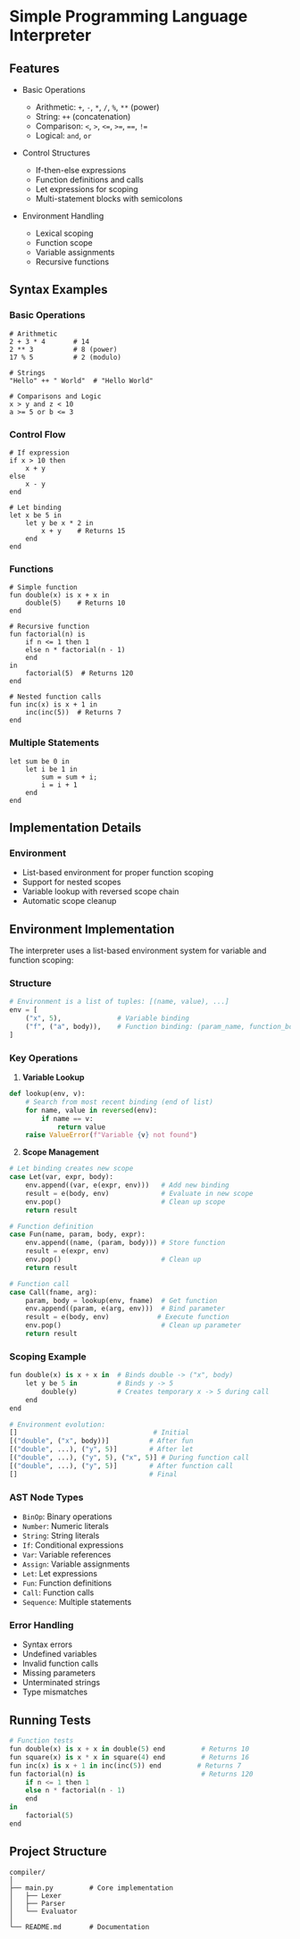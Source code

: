 # Simple Programming Language Interpreter

## Features

* Basic Operations
  * Arithmetic: `+`, `-`, `*`, `/`, `%`, `**` (power)
  * String: `++` (concatenation)
  * Comparison: `<`, `>`, `<=`, `>=`, `==`, `!=`
  * Logical: `and`, `or`

* Control Structures
  * If-then-else expressions
  * Function definitions and calls
  * Let expressions for scoping
  * Multi-statement blocks with semicolons

* Environment Handling
  * Lexical scoping
  * Function scope
  * Variable assignments
  * Recursive functions

## Syntax Examples

### Basic Operations
```
# Arithmetic
2 + 3 * 4       # 14
2 ** 3          # 8 (power)
17 % 5          # 2 (modulo)

# Strings
"Hello" ++ " World"  # "Hello World"

# Comparisons and Logic
x > y and z < 10
a >= 5 or b <= 3
```

### Control Flow
```
# If expression
if x > 10 then
    x + y
else
    x - y
end

# Let binding
let x be 5 in
    let y be x * 2 in
        x + y    # Returns 15
    end
end
```

### Functions
```
# Simple function
fun double(x) is x + x in
    double(5)    # Returns 10
end

# Recursive function
fun factorial(n) is
    if n <= 1 then 1
    else n * factorial(n - 1)
    end
in
    factorial(5)  # Returns 120
end

# Nested function calls
fun inc(x) is x + 1 in
    inc(inc(5))  # Returns 7
end
```

### Multiple Statements
```
let sum be 0 in
    let i be 1 in
        sum = sum + i;
        i = i + 1
    end
end
```

## Implementation Details

### Environment
* List-based environment for proper function scoping
* Support for nested scopes
* Variable lookup with reversed scope chain
* Automatic scope cleanup

## Environment Implementation

The interpreter uses a list-based environment system for variable and function scoping:

### Structure
```python
# Environment is a list of tuples: [(name, value), ...]
env = [
    ("x", 5),              # Variable binding
    ("f", ("a", body)),    # Function binding: (param_name, function_body)
]
```

### Key Operations

1. **Variable Lookup**
```python
def lookup(env, v):
    # Search from most recent binding (end of list)
    for name, value in reversed(env):
        if name == v:
            return value
    raise ValueError(f"Variable {v} not found")
```

2. **Scope Management**
```python
# Let binding creates new scope
case Let(var, expr, body):
    env.append((var, e(expr, env)))   # Add new binding
    result = e(body, env)             # Evaluate in new scope
    env.pop()                         # Clean up scope
    return result

# Function definition
case Fun(name, param, body, expr):
    env.append((name, (param, body))) # Store function
    result = e(expr, env)            
    env.pop()                         # Clean up
    return result

# Function call
case Call(fname, arg):
    param, body = lookup(env, fname)  # Get function
    env.append((param, e(arg, env)))  # Bind parameter
    result = e(body, env)            # Execute function
    env.pop()                         # Clean up parameter
    return result
```

### Scoping Example
```python
fun double(x) is x + x in  # Binds double -> ("x", body)
    let y be 5 in          # Binds y -> 5
        double(y)          # Creates temporary x -> 5 during call
    end
end

# Environment evolution:
[]                                  # Initial
[("double", ("x", body))]          # After fun
[("double", ...), ("y", 5)]        # After let
[("double", ...), ("y", 5), ("x", 5)] # During function call
[("double", ...), ("y", 5)]        # After function call
[]                                 # Final
```

### AST Node Types
* `BinOp`: Binary operations
* `Number`: Numeric literals
* `String`: String literals
* `If`: Conditional expressions
* `Var`: Variable references
* `Assign`: Variable assignments
* `Let`: Let expressions
* `Fun`: Function definitions
* `Call`: Function calls
* `Sequence`: Multiple statements

### Error Handling
* Syntax errors
* Undefined variables
* Invalid function calls
* Missing parameters
* Unterminated strings
* Type mismatches

## Running Tests
```python
# Function tests
fun double(x) is x + x in double(5) end         # Returns 10
fun square(x) is x * x in square(4) end         # Returns 16
fun inc(x) is x + 1 in inc(inc(5)) end         # Returns 7
fun factorial(n) is                             # Returns 120
    if n <= 1 then 1
    else n * factorial(n - 1)
    end
in
    factorial(5)
end
```

## Project Structure
```
compiler/
│
├── main.py         # Core implementation
│   ├── Lexer
│   ├── Parser
│   └── Evaluator
│
└── README.md       # Documentation
```